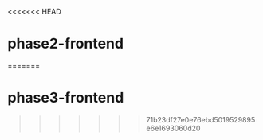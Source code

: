 <<<<<<< HEAD
# phase2-frontend
=======
# phase3-frontend
>>>>>>> 71b23df27e0e76ebd5019529895e6e1693060d20
